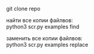 git clone repo  

найти все копии файлвов:  
python3 scr.py examples find  

заменить все копии файлвов:  
python3 scr.py examples replace  
